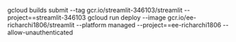 gcloud builds submit --tag gcr.io/streamlit-346103/streamlit --project==streamlit-346103
gcloud run deploy --image gcr.io/ee-richarchi1806/streamlit --platform managed --project==ee-richarchi1806 --allow-unauthenticated
